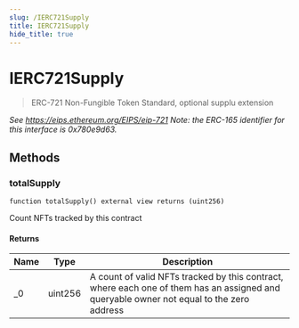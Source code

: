```yaml
---
slug: /IERC721Supply
title: IERC721Supply
hide_title: true
---
```

# IERC721Supply



> ERC-721 Non-Fungible Token Standard, optional supplu extension



*See https://eips.ethereum.org/EIPS/eip-721  Note: the ERC-165 identifier for this interface is 0x780e9d63.*

## Methods

### totalSupply

```solidity
function totalSupply() external view returns (uint256)
```

Count NFTs tracked by this contract




#### Returns

| Name | Type | Description |
|---|---|---|
| _0 | uint256 | A count of valid NFTs tracked by this contract, where each one of  them has an assigned and queryable owner not equal to the zero address



